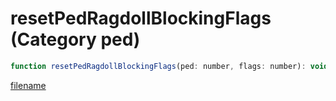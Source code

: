 # resetPedRagdollBlockingFlags (Category ped)

```js
function resetPedRagdollBlockingFlags(ped: number, flags: number): void
```

[filename](resetPedRagdollBlockingFlags_m.md ':include')
